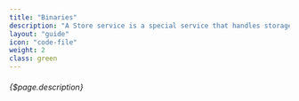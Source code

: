 ```yaml
---
title: "Binaries"
description: "A Store service is a special service that handles storage for JSON objects"
layout: "guide"
icon: "code-file"
weight: 2
class: green
---
```


###### {$page.description}